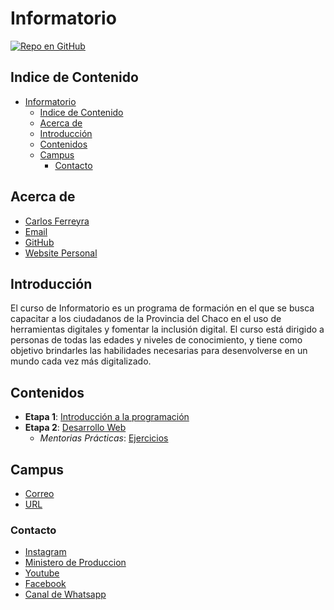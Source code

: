 # Informatorio

[![Repo en GitHub](https://img.shields.io/badge/GitHub-Repository-blue.svg)](https://github.com/carlosferreyra/informatorio)

## Indice de Contenido

- [Informatorio](#informatorio)
  - [Indice de Contenido](#indice-de-contenido)
  - [Acerca de](#acerca-de)
  - [Introducción](#introducción)
  - [Contenidos](#contenidos)
  - [Campus](#campus)
    - [Contacto](#contacto)

## Acerca de

- [Carlos Ferreyra](https://www.linkedin.com/in/eduferreyraok/)
- [Email](mailto:eduferreyraok@gmail.com)
- [GitHub](https://github.com/carlosferreyra)
- [Website Personal](https://www.carlosferreyra.me/)

## Introducción

El curso de Informatorio es un programa de formación en el que se busca capacitar a los ciudadanos
de la Provincia del Chaco en el uso de herramientas digitales y fomentar la inclusión digital. El
curso está dirigido a personas de todas las edades y niveles de conocimiento, y tiene como objetivo
brindarles las habilidades necesarias para desenvolverse en un mundo cada vez más digitalizado.

## Contenidos

- **Etapa 1**: [Introducción a la programación](./docs/Etapa_1/README.md)
- **Etapa 2**: [Desarrollo Web](./docs/Etapa_2/README.md)
  - _Mentorias Prácticas_: [Ejercicios](../exercises/Etapa2/README.md)

## Campus

- [Correo](informatorio@chaco.gob.ar)
- [URL](https://campus-informatorio.chaco.gob.ar/)

### Contacto

- [Instagram](https://www.instagram.com/informatorio/)
- [Ministero de Produccion](https://produccion.chaco.gov.ar/)
- [Youtube](https://www.youtube.com/@informatorio-)
- [Facebook](https://www.facebook.com/informatorio.chaco)
- [Canal de Whatsapp](https://lnk.bio/go?d=https%3A%2F%2Fwhatsapp.com%2Fchannel%2F0029VaRBfEB59PwLfqhPHJ0g&hash=62d2f1b36fef2c278dd480a1270da139&id=7861779&ext=-1861994&timezone=America%2FNew_York&type=1)
